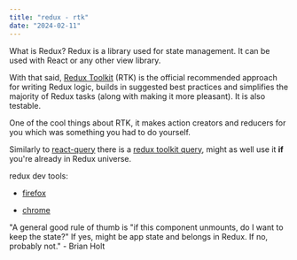```yaml
---
title: "redux - rtk"
date: "2024-02-11"
---
```


What is Redux? Redux is a library used for state management. It can be used with React or any other view library.

With that said, [Redux Toolkit](https://redux-toolkit.js.org/) (RTK) is the official recommended approach for writing Redux logic, builds in suggested best practices and simplifies the majority of Redux tasks (along with making it more pleasant). It is also testable.

One of the cool things about RTK, it makes action creators and reducers for you which was something you had to do yourself.

Similarly to [react-query](https://tanstack.com/query/latest/docs/framework/react/overview) there is a [redux toolkit query](https://redux-toolkit.js.org/rtk-query/overview), might as well use it **if** you're already in Redux universe.

redux dev tools:
- [firefox](https://addons.mozilla.org/en-US/firefox/addon/reduxdevtools/)

- [chrome](https://chromewebstore.google.com/detail/redux-devtools/lmhkpmbekcpmknklioeibfkpmmfibljd?hl=en)


"A general good rule of thumb is "if this component unmounts, do I want to keep the state?" If yes, might be app state and belongs in Redux. If no, probably not." - Brian Holt